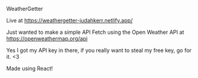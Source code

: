 WeatherGetter

Live at https://weathergetter-judahkerr.netlify.app/

Just wanted to make a simple API Fetch using the Open Weather API at https://openweathermap.org/api

Yes I got my API key in there, if you really want to steal my free key, go for it. <3

Made using React!
